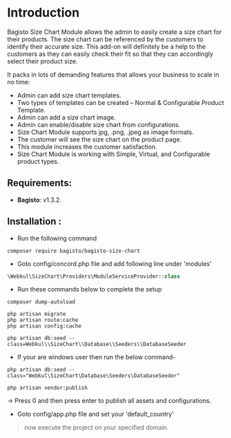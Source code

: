 # Introduction
Bagisto Size Chart Module allows the admin to easily create a size chart for their products. The size chart can be referenced by the customers to identify their accurate size. This add-on will definitely be a help to the customers as they can easily check their fit so that they can accordingly select their product size.

It packs in lots of demanding features that allows your business to scale in no time:

- Admin can add size chart templates.
- Two types of templates can be created – Normal & Configurable Product Template.
- Admin can add a size chart image.
- Admin can enable/disable size chart from configurations.
- Size Chart Module supports jpg, .png, .jpeg as image formats.
- The customer will see the size chart on the product page.
- This module increases the customer satisfaction.
- Size Chart Module is working with Simple, Virtual, and Configurable product types.

## Requirements:

- **Bagisto**: v1.3.2.

## Installation :
- Run the following command
```
composer require bagisto/bagisto-size-chart
```

- Goto config/concord.php file and add following line under 'modules'
```php
\Webkul\SizeChart\Providers\ModuleServiceProvider::class
```

- Run these commands below to complete the setup
```
composer dump-autoload
```

```
php artisan migrate
php artisan route:cache
php artisan config:cache
```

```
php artisan db:seed --class=Webkul\\SizeChart\\Database\\Seeders\\DatabaseSeeder
```
- If your are windows user then run the below command-

```
php artisan db:seed --class="Webkul\SizeChart\Database\Seeders\DatabaseSeeder"
```

```
php artisan vendor:publish
```
-> Press 0 and then press enter to publish all assets and configurations.

- Goto config/app.php file and set your 'default_country'

> now execute the project on your specified domain.
